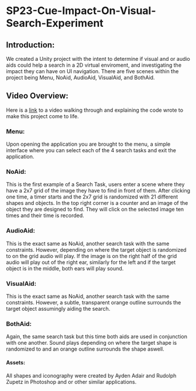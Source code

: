 # SP23-Cue-Impact-On-Visual-Search-Experiment

## Introduction: 
We created a Unity project with the intent to determine if visual and or audio aids could help a search in a 2D virtual enviroment, and investigating the impact they can have on UI navigation. There are five scenes within the project being Menu, NoAid, AudioAid, VisualAid, and BothAid. 

## Video Overview:
Here is a [link](https://www.youtube.com/watch?v=Po372kSMsg8) to a video walking through and explaining the code wrote to make this project come to life. 

### Menu: 
Upon opening the application you are brought to the menu, a simple interface where you can select each of the 4 search tasks and exit the application. 

### NoAid: 
This is the first example of a Search Task, users enter a scene where they have a 2x7 grid of the image they have to find in front of them. After clicking one time, a timer starts and the 2x7 grid is randomized with 21 different shapes and objects. In the top right corner is a counter and an image of the object they are designed to find. They will click on the selected image ten times and their time is recorded. 

### AudioAid: 
This is the exact same as NoAid, another search task with the same constraints. However, depending on where the target object is randomized to on the grid audio will play. If the image is on the right half of the grid audio will play out of the right ear, similarly for the left and if the target object is in the middle, both ears will play sound. 

### VisualAid: 
This is the exact same as NoAid, another search task with the same constraints. However, a subtle, transparent orange outline surrounds the target object assumingly aiding the search.

### BothAid: 
Again, the same search task but this time both aids are used in conjunction with one another. Sound plays depending on where the target shape is randomized to and an orange outline surrounds the shape aswell.

#### Assets:
All shapes and iconography were created by Ayden Adair and Rudolph Zupetz in Photoshop and or other similar applications.
